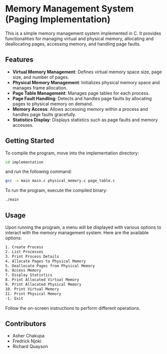 # Memory Management System (Paging Implementation)

This is a simple memory management system implemented in C. It provides functionalities for managing virtual and physical memory, allocating and deallocating pages, accessing memory, and handling page faults.

## Features

- **Virtual Memory Management**: Defines virtual memory space size, page size, and number of pages.
- **Physical Memory Management**: Initializes physical memory space and manages frame allocation.
- **Page Table Management**: Manages page tables for each process.
- **Page Fault Handling**: Detects and handles page faults by allocating pages to physical memory on demand.
- **Memory Access**: Allows accessing memory within a process and handles page faults gracefully.
- **Statistics Display**: Displays statistics such as page faults and memory accesses.

## Getting Started

To compile the program, move into the implementation directory:

```bash
cd implementation
```

and run the following command:


```bash
gcc -o main main.c physical_memory.c page_table.c
```

To run the program, execute the compiled binary:

```bash
./main
```

## Usage
Upon running the program, a menu will be displayed with various options to interact with the memory management system. Here are the available options:

```bash
1. Create Process
2. List Processes
3. Print Process Details
4. Allocate Pages to Physical Memory
5. Deallocate Pages from Physical Memory
6. Access Memory
7. Display Statistics
8. Print Allocated Virtual Memory
9. Print Allocated Physical Memory
10. Print Virtual Memory
11. Print Physical Memory
-1. Exit
```

Follow the on-screen instructions to perform different operations.

## Contributors
- Asher Chakupa
- Fredrick Njoki
- Richard Quayson